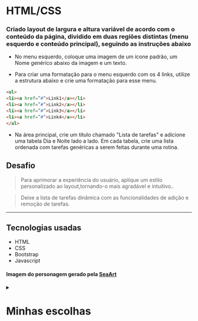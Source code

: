 # HTML/CSS

### Criado layout de largura e altura variável de acordo com o conteúdo da página, dividido em duas regiões distintas (menu esquerdo e conteúdo principal), seguindo as instruções abaixo

- No menu esquerdo, coloque uma imagem de um ícone padrão, um Nome genérico abaixo da imagem e
um texto.

- Para criar uma formatação para o menu esquerdo com os 4 links, utilize a estrutura abaixo e crie uma formatação para esse menu.

```html
<ul>
<li><a href=”#”>Link1</a></li>
<li><a href=”#”>Link2</a></li>
<li><a href=”#”>Link3</a></li>
<li><a href=”#”>Link4</a></li>
</ul>
```

- Na área principal, crie um título chamado "Lista de tarefas" e adicione uma tabela Dia e Noite
lado a lado. Em cada tabela, crie uma lista ordenada com tarefas genéricas a serem feitas
durante uma rotina.

## Desafio

> Para aprimorar a experiência do usuário, aplique um estilo personalizado ao layout,tornando-o mais agradável e intuitivo..

> Deixe a lista de tarefas dinâmica com as funcionalidades de adição e remoção de tarefas.

---

## Tecnologias usadas
- HTML
- CSS
- Bootstrap
- Javascript


#### Imagem do personagem gerado pela [SeaArt](https://www.seaart.ai/pt)

<details>
<summary> <h1>Minhas escolhas</h1> </summary>

>Optei por utilizar o Bootstrap para encurtar o tempo e por ter feito um curso recentemente de LandingPage e estar fresco na memória.


<details>
<summary> <h2>Devices</h2> </summary>

### Mobile

![Mobile](./readmeAssets/devices/Mobile.png)
---

### Tablet
![Tablet](./readmeAssets/devices/Tablet.png)

---
### Desktop
![Desktop](./readmeAssets/devices/Desktop.png)

</details>
<details>
<summary> <h3>Funcionamento</h3> </summary>

### Inicio
![Inicio](./readmeAssets/tarefas/tarefas%20antes.png)
---
### Tarefa sendo criada
![Tarefa sendo criada](./readmeAssets/tarefas/tarefas%20sendo%20criada.png)
---
### Tarefa criada
![Tarefa Criada](./readmeAssets/tarefas/tarefas%20apos%20ser%20criada.png)
---
### Tarefas sendo removida
![Tarefa sendo removida](./readmeAssets/tarefas/tarefas%20sendo%20apagadas.png)
---
### Tarefa removida
![Tarefa removida](./readmeAssets/tarefas/tarefas%20apos%20delete.png)


</details>
</details>
